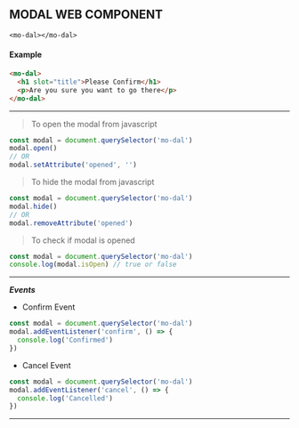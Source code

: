 ## MODAL WEB COMPONENT

`<mo-dal></mo-dal>`

#### Example

```html
<mo-dal>
  <h1 slot="title">Please Confirm</h1>
  <p>Are you sure you want to go there</p>
</mo-dal>
```

---

> To open the modal from javascript

```js
const modal = document.querySelector('mo-dal')
modal.open()
// OR
modal.setAttribute('opened', '')
```

> To hide the modal from javascript

```js
const modal = document.querySelector('mo-dal')
modal.hide()
// OR
modal.removeAttribute('opened')
```

> To check if modal is opened

```js
const modal = document.querySelector('mo-dal')
console.log(modal.isOpen) // true or false
```

---

**_Events_**

- Confirm Event

```js
const modal = document.querySelector('mo-dal')
modal.addEventListener('confirm', () => {
  console.log('Confirmed')
})
```

- Cancel Event

```js
const modal = document.querySelector('mo-dal')
modal.addEventListener('cancel', () => {
  console.log('Cancelled')
})
```

---
